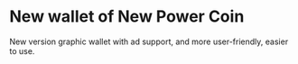 New wallet of New Power Coin
============================

New version graphic wallet with ad support, and more user-friendly, easier to use.